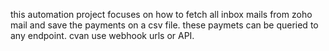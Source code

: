 this automation project focuses on how to fetch all inbox mails from zoho mail and save the payments on a csv file.
these paymets can be queried to any endpoint. cvan use webhook urls or API.

